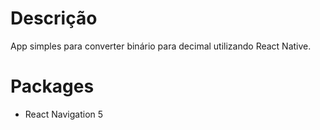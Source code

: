 # Descrição

App simples para converter binário para decimal utilizando React Native.

# Packages

- React Navigation 5
